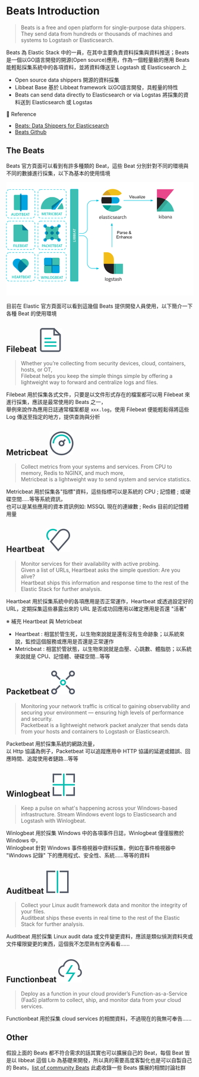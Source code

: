 # Beats Introduction

>Beats is a free and open platform for single-purpose data shippers. They send data from hundreds or thousands of machines and systems to Logstash or Elasticsearch.

Beats 為 Elastic Stack 中的一員，在其中主要負責資料採集與資料推送；Beats 是一個以GO語言開發的開源(Open source)應用，作為一個輕量級的應用 Beats 能輕鬆採集系統中的各項資料，並將資料傳送至 Logstash 或 Elasticsearch 上

* Open source data shippers 開源的資料採集
* Libbeat Base 基於 Libbeat framework 以GO語言開發，具輕量的特性
* Beats can send data directly to Elasticsearch or via Logstas 將採集的資料送到 Elasticsearch 或 Logstas

:blue_book: Reference

* [Beats: Data Shippers for Elasticsearch](https://www.elastic.co/beats/)
* [Beats Github](https://github.com/elastic/beats)

## The Beats

 Beats 官方頁面可以看到有許多種類的 Beat，這些 Beat 分別針對不同的環境與不同的數據進行採集，以下為基本的使用情境

![beats-platform](../.vuepress/public/Beat/BeatsIntro/beats-platform.png)

目前在 Elastic 官方頁面可以看到這幾個 Beats 提供開發人員使用，以下簡介一下各種 Beat 的使用環境

<!-- ![beats-platform](../.vuepress/public/Beat/BeatsIntro/Beats-family.png) -->

## Filebeat ![ ](../.vuepress/public/Beat/BeatsIntro/icon-filebeat-32-color.svg)

>Whether you’re collecting from security devices, cloud, containers, hosts, or OT,  
>Filebeat helps you keep the simple things simple by offering a lightweight way to forward and centralize logs and files.

Filebeat 用於採集各式文件，只要是以文件形式存在的檔案都可以用 Filebeat 來進行採集，應該是最常使用的 Beats 之一，  
舉例來說作為應用日誌通常檔案都是 `xxx.log`，使用 Filebeat 便能輕鬆得將這些 Log 傳送至指定的地方，提供查詢與分析

## Metricbeat ![ ](../.vuepress/public/Beat/BeatsIntro/icon-metricbeat-32-color.svg)

> Collect metrics from your systems and services. From CPU to memory, Redis to NGINX, and much more,  
> Metricbeat is a lightweight way to send system and service statistics.

Metricbeat 用於採集各"指標"資料，這些指標可以是系統的 CPU ; 記憶體 ; 或硬碟空間.....等等系統資訊，  
也可以是某些應用的資本資訊例如: MSSQL 現在的連線數 ; Redis 目前的記憶體用量

## Heartbeat ![ ](../.vuepress/public/Beat/BeatsIntro/icon-heartbeat-32-color.svg)

> Monitor services for their availability with active probing.  
> Given a list of URLs, Heartbeat asks the simple question: Are you alive?  
> Heartbeat ships this information and response time to the rest of the Elastic Stack for further analysis.

Heartbeat 用於採集系統中的各項應用是否正常運作，Heartbeat 或透過設定好的 URL，定期採集這些暴露出來的 URL 是否成功回應用以確定應用是否還 "活著"

※ 補充 Heartbeat 與 Metricbeat

* Heartbeat : 相當於管生死，以生物來說就是還有沒有生命跡象；以系統來說，監控這個服務或應用是否還是正常運作
* Metricbeat : 相當於管狀態，以生物來說就是血壓、心跳數、體脂肪；以系統來說就是 CPU、記憶體、硬碟空間...等等

## Packetbeat ![ ](../.vuepress/public/Beat/BeatsIntro/icon-packetbeat-32-color.svg)

>Monitoring your network traffic is critical to gaining observability and securing your environment — ensuring high levels of performance and security.  
>Packetbeat is a lightweight network packet analyzer that sends data from your hosts and containers to Logstash or Elasticsearch.

Packetbeat 用於採集系統的網路流量，  
以 Http 協議為例子，Packetbeat 可以追蹤應用中 HTTP 協議的延遲或錯誤、回應時間、追蹤使用者鏈路...等等

## Winlogbeat ![ ](../.vuepress/public/Beat/BeatsIntro/icon-winlogbeat-32-color.svg)

>Keep a pulse on what's happening across your Windows-based infrastructure.
>Stream Windows event logs to Elasticsearch and Logstash with Winlogbeat.

Winlogbeat 用於採集 Windows 中的各項事件日誌，Winlogbeat 僅僅服務於 Windows 中，  
Winlogbeat 針對 Windows 事件檢視器中資料採集，例如在事件檢視器中 "Windows 記錄" 下的應用程式、安全性、系統......等等的資料

## Auditbeat ![ ](../.vuepress/public/Beat/BeatsIntro/icon-auditbeat-32-color.svg)

> Collect your Linux audit framework data and monitor the integrity of your files.  
> Auditbeat ships these events in real time to the rest of the Elastic Stack for further analysis.

Auditbeat 用於採集 Linux audit data 或文件變更資料，應該是類似偵測資料夾或文件權限變更的東西，這個我不怎麼熟有空再看看......

## Functionbeat ![ ](../.vuepress/public/Beat/BeatsIntro/icon-functionbeat-32-color.svg)

> Deploy as a function in your cloud provider’s Function-as-a-Service (FaaS) platform to collect, ship, and monitor data from your cloud services.

Functionbeat 用於採集 cloud services 的相關資料，不過現在的我無可奉告......

## Other

假設上面的 Beats 都不符合需求的話其實也可以擴展自己的 Beat，每個 Beat 皆是以 libbeat 這個 Lib 為基礎來開發，所以真的需要高度客製化也是可以自製自己的 Beats，[list of community Beats](https://www.elastic.co/guide/en/beats/libbeat/current/community-beats.html) 此處收錄一些 Beats 擴展的相關討論社群
